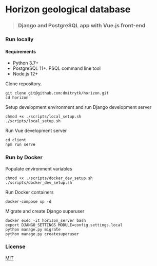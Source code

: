 # Horizon geological database

> ### Django and PostgreSQL app with Vue.js front-end

### Run locally

#### Requirements

- Python 3.7+
- PostgreSQL 11+. PSQL command line tool
- Node.js 12+

Clone repository.

```
git clone git@github.com:dmitrytk/horizon.git
cd horizon
```

Setup development environment and run Django development server

```
chmod +x ./scripts/local_setup.sh
./scripts/local_setup.sh
```

Run Vue development server

```
cd client
npm run serve
```

### Run by Docker
Populate environment variables 
```
chmod +x ./scripts/docker_dev_setup.sh
./scripts/docker_dev_setup.sh
```

Run Docker containers
```
docker-compose up -d
```

Migrate and create Django superuser
```
docker exec -it horizon_server bash
export DJANGO_SETTINGS_MODULE=config.settings.local
python manage.py migrate
python manage.py createsuperuser
```

### License

[MIT](LICENSE)
